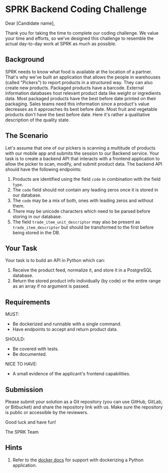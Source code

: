 # SPRK Backend Coding Challenge

Dear [Candidate name],

Thank you for taking the time to complete our coding challenge. We value your time and efforts, so we've designed this challenge to resemble the actual day-to-day work at SPRK as much as possible.

## Background

SPRK needs to know what food is available at the location of a partner. That's why we've built an application that allows the people in warehouses (called "Pickers") to report products in a structured way. They can also create new products. Packaged products have a barcode. External information databases host relevant product data like weight or ingredients data. Most packaged products have the best before date printed on their packaging. Sales teams need this information since a product's value decreases as it approaches its best before date. Most fruit and vegetable products don't have the best before date. Here it's rather a qualitative description of the quality state.

## The Scenario

Let's assume that one of our pickers is scanning a multitude of products with our mobile app and submits the session to our Backend service. Your task is to create a backend API that interacts with a frontend application to allow the picker to scan, modify, and submit product data. The backend API should have the following endpoints:

1. Products are identified using the field `code` in combination with the field `type`.
2. The `code` field should not contain any leading zeros once it is stored in our database.
3. The `code` may be a mix of both, ones with leading zeros and without them.
4. There may be unicode characters which need to be parsed before storing in our database.
5. The field `trade_item_unit_descriptor` may also be present as `trade_item_descriptor` but should be transformed to the first before being stored in the DB.

## Your Task

Your task is to build an API in Python which can:

1. Receive the product feed, normalize it, and store it in a PostgreSQL database.
2. Return the stored product info individually (by code) or the entire range as an array if no argument is passed.

## Requirements

MUST:
- Be dockerized and runnable with a single command.
- Have endpoints to accept and return product data.

SHOULD:
- Be covered with tests.
- Be documented.

NICE TO HAVE:
- A small evidence of the applicant's frontend capabilities.

## Submission

Please submit your solution as a Git repository (you can use GitHub, GitLab, or Bitbucket) and share the repository link with us. Make sure the repository is public or accessible by the reviewers.

Good luck and have fun!

The SPRK Team

## Hints

1. Refer to the [docker docs](https://docs.docker.com/language/python/) for support with dockerizing a Python application.
